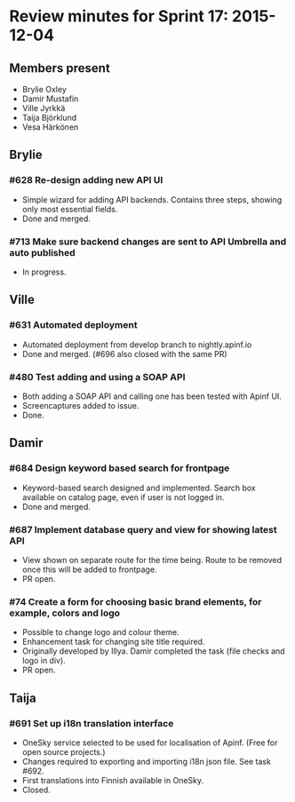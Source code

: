# Review minutes for Sprint 17: 2015-12-04

## Members present
* Brylie Oxley
* Damir Mustafin
* Ville Jyrkkä
* Taija Björklund
* Vesa Härkönen

## Brylie
### #628 Re-design adding new API UI
* Simple wizard for adding API backends. Contains three steps, showing only most essential fields.
* Done and merged.

### #713 Make sure backend changes are sent to API Umbrella and auto published
* In progress.

## Ville
### #631 Automated deployment
* Automated deployment from develop branch to nightly.apinf.io
* Done and merged. (#696 also closed with the same PR)

### #480 Test adding and using a SOAP API
* Both adding a SOAP API and calling one has been tested with Apinf UI.
* Screencaptures added to issue.
* Done.

## Damir
### #684 Design keyword based search for frontpage
* Keyword-based search designed and implemented. Search box available on catalog page, even if user is not logged in.
* Done and merged.

### #687 Implement database query and view for showing latest API 
* View shown on separate route for the time being. Route to be removed once this will be added to frontpage.
* PR open.

### #74 Create a form for choosing basic brand elements, for example, colors and logo
* Possible to change logo and colour theme.
* Enhancement task for changing site title required.
* Originally developed by Illya. Damir completed the task (file checks and logo in div).
* PR open.


## Taija
### #691 Set up i18n translation interface
* OneSky service selected to be used for localisation of Apinf. (Free for open source projects.)
* Changes required to exporting and importing i18n json file. See task #692.
* First translations into Finnish available in OneSky.
* Closed.
